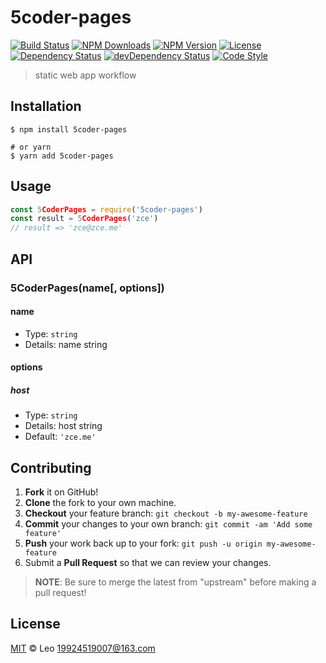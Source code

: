 # 5coder-pages

[![Build Status][travis-image]][travis-url]
[![NPM Downloads][downloads-image]][downloads-url]
[![NPM Version][version-image]][version-url]
[![License][license-image]][license-url]
[![Dependency Status][dependency-image]][dependency-url]
[![devDependency Status][devdependency-image]][devdependency-url]
[![Code Style][style-image]][style-url]

> static web app workflow

## Installation

```shell
$ npm install 5coder-pages

# or yarn
$ yarn add 5coder-pages
```

## Usage

<!-- TODO: Introduction of API use -->

```javascript
const 5CoderPages = require('5coder-pages')
const result = 5CoderPages('zce')
// result => 'zce@zce.me'
```

## API

<!-- TODO: Introduction of API -->

### 5CoderPages(name[, options])

#### name

- Type: `string`
- Details: name string

#### options

##### host

- Type: `string`
- Details: host string
- Default: `'zce.me'`

## Contributing

1. **Fork** it on GitHub!
2. **Clone** the fork to your own machine.
3. **Checkout** your feature branch: `git checkout -b my-awesome-feature`
4. **Commit** your changes to your own branch: `git commit -am 'Add some feature'`
5. **Push** your work back up to your fork: `git push -u origin my-awesome-feature`
6. Submit a **Pull Request** so that we can review your changes.

> **NOTE**: Be sure to merge the latest from "upstream" before making a pull request!

## License

[MIT](LICENSE) &copy; Leo <19924519007@163.com>



[travis-image]: https://img.shields.io/travis/leo/5coder-pages/master.svg
[travis-url]: https://travis-ci.org/leo/5coder-pages
[downloads-image]: https://img.shields.io/npm/dm/5coder-pages.svg
[downloads-url]: https://npmjs.org/package/5coder-pages
[version-image]: https://img.shields.io/npm/v/5coder-pages.svg
[version-url]: https://npmjs.org/package/5coder-pages
[license-image]: https://img.shields.io/github/license/leo/5coder-pages.svg
[license-url]: https://github.com/leo/5coder-pages/blob/master/LICENSE
[dependency-image]: https://img.shields.io/david/leo/5coder-pages.svg
[dependency-url]: https://david-dm.org/leo/5coder-pages
[devdependency-image]: https://img.shields.io/david/dev/leo/5coder-pages.svg
[devdependency-url]: https://david-dm.org/leo/5coder-pages?type=dev
[style-image]: https://img.shields.io/badge/code_style-standard-brightgreen.svg
[style-url]: https://standardjs.com
